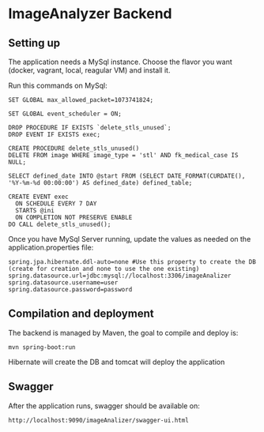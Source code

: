 # ImageAnalyzer Backend
## Setting up
The application needs a MySql instance. Choose the flavor you want (docker, vagrant, local, reagular VM) and install it.

Run this commands on MySql:

`SET GLOBAL max_allowed_packet=1073741824;`

`SET GLOBAL event_scheduler = ON;`

```
DROP PROCEDURE IF EXISTS `delete_stls_unused`;
DROP EVENT IF EXISTS exec;

CREATE PROCEDURE delete_stls_unused()
DELETE FROM image WHERE image_type = 'stl' AND fk_medical_case IS NULL;

SELECT defined_date INTO @start FROM (SELECT DATE_FORMAT(CURDATE(), '%Y-%m-%d 00:00:00') AS defined_date) defined_table;

CREATE EVENT exec
  ON SCHEDULE EVERY 7 DAY
  STARTS @ini
  ON COMPLETION NOT PRESERVE ENABLE
DO CALL delete_stls_unused();
```

Once you have MySql Server running, update the values as needed on the application.properties file:

```
spring.jpa.hibernate.ddl-auto=none #Use this property to create the DB (create for creation and none to use the one existing)
spring.datasource.url=jdbc:mysql://localhost:3306/imageAnalizer
spring.datasource.username=user
spring.datasource.password=password
```
## Compilation and deployment
The backend is managed by Maven, the goal to compile and deploy is:

`mvn spring-boot:run`

Hibernate will create the DB and tomcat will deploy the application


## Swagger
After the application runs, swagger should be available on:

`http://localhost:9090/imageAnalizer/swagger-ui.html`